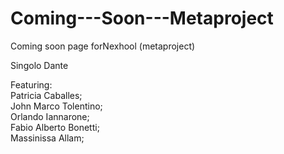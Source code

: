 # Coming---Soon---Metaproject
Coming soon page forNexhool (metaproject)

Singolo Dante

Featuring: <br>
Patricia Caballes; <br>
John Marco Tolentino;<br>
Orlando Iannarone;<br>
Fabio Alberto Bonetti;<br>
Massinissa Allam;<br>
